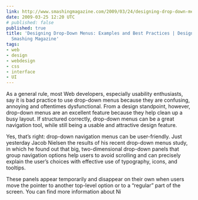 ```yaml
---
link: http://www.smashingmagazine.com/2009/03/24/designing-drop-down-menus-examples-and-best-practices
date: 2009-03-25 12:20 UTC
# published: false
published: true
title: 'Designing Drop-Down Menus: Examples and Best Practices | Design Showcase |
  Smashing Magazine'
tags:
- web
- design
- webdesign
- css
- interface
- UI
---
```


As a general rule, most Web developers, especially usability enthusiasts, say it is bad practice to use drop-down menus because they are confusing, annoying and oftentimes dysfunctional. From a design standpoint, however, drop-down menus are an excellent feature because they help clean up a busy layout. If structured correctly, drop-down menus can be a great navigation tool, while still being a usable and attractive design feature.

Yes, that’s right: drop-down navigation menus can be user-friendly. Just yesterday Jacob Nielsen the results of his recent drop-down menus study, in which he found out that big, two-dimensional drop-down panels that group navigation options help users to avoid scrolling and can precisely explain the user’s choices with effective use of typography, icons, and tooltips.

These panels appear temporarily and disappear on their own when users move the pointer to another top-level option or to a “regular” part of the screen. You can find more information about Ni
